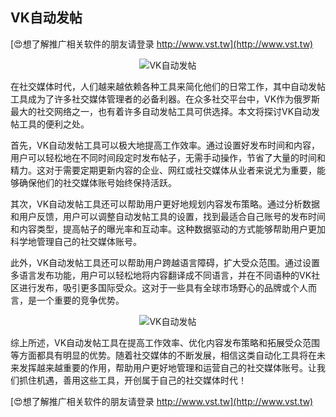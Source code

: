 ## **VK自动发帖**

[😍想了解推广相关软件的朋友请登录 http://www.vst.tw](http://www.vst.tw)

 <center><img src="https://vst.tw/MP4/tuiguang/png/6.png" alt="VK自动发帖"></center>

在社交媒体时代，人们越来越依赖各种工具来简化他们的日常工作，其中自动发帖工具成为了许多社交媒体管理者的必备利器。在众多社交平台中，VK作为俄罗斯最大的社交网络之一，也有着许多自动发帖工具可供选择。本文将探讨VK自动发帖工具的便利之处。

首先，VK自动发帖工具可以极大地提高工作效率。通过设置好发布时间和内容，用户可以轻松地在不同时间段定时发布帖子，无需手动操作，节省了大量的时间和精力。这对于需要定期更新内容的企业、网红或社交媒体从业者来说尤为重要，能够确保他们的社交媒体账号始终保持活跃。

其次，VK自动发帖工具还可以帮助用户更好地规划内容发布策略。通过分析数据和用户反馈，用户可以调整自动发帖工具的设置，找到最适合自己账号的发布时间和内容类型，提高帖子的曝光率和互动率。这种数据驱动的方式能够帮助用户更加科学地管理自己的社交媒体账号。

此外，VK自动发帖工具还可以帮助用户跨越语言障碍，扩大受众范围。通过设置多语言发布功能，用户可以轻松地将内容翻译成不同语言，并在不同语种的VK社区进行发布，吸引更多国际受众。这对于一些具有全球市场野心的品牌或个人而言，是一个重要的竞争优势。

 <center><img src="https://vst.tw/MP4/tuiguang/png/1.png" alt="VK自动发帖"></center>

综上所述，VK自动发帖工具在提高工作效率、优化内容发布策略和拓展受众范围等方面都具有明显的优势。随着社交媒体的不断发展，相信这类自动化工具将在未来发挥越来越重要的作用，帮助用户更好地管理和运营自己的社交媒体账号。让我们抓住机遇，善用这些工具，开创属于自己的社交媒体时代！

[😍想了解推广相关软件的朋友请登录 http://www.vst.tw](http://www.vst.tw)




